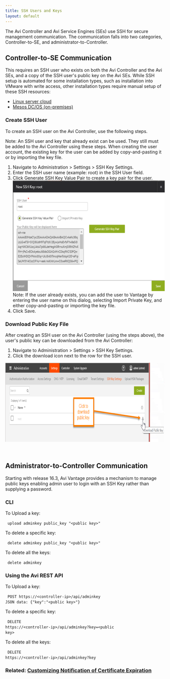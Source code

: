 ```yaml
---
title: SSH Users and Keys
layout: default
---
```

The Avi Controller and Avi Service Engines (SEs) use SSH for secure management communication. The communication falls into two categories, Controller-to-SE, and administrator-to-Controller.

## Controller-to-SE Communication

This requires an SSH user who exists on both the Avi Controller and the Avi SEs, and a copy of the SSH user's public key on the Avi SEs. While SSH setup is automated for some installation types, such as installation into VMware with write access, other installation types require manual setup of these SSH resources:

* <a href="/docs/16.3/public-key-management-on-se-hosts">Linux server cloud</a>
* <a href="/docs/16.3/installing-avi-vantage-with-mesosphere-dcos-on-premises">Mesos DC/OS (on-premises)</a> 

### Create SSH User

To create an SSH user on the Avi Controller, use the following steps.

Note: An SSH user and key that already exist can be used. They still must be added to the Avi Controller using these steps. When creating the user account, the existing key for the user can be added by copy-and-pasting it or by importing the key file.
<ol> 
 <li>Navigate to Administration &gt; Settings &gt; SSH Key Settings.</li> 
 <li>Enter the SSH user name (example: root) in the SSH User field.</li> 
 <li>Click Generate SSH Key Value Pair to create a key pair for the user.<br> <a href="img/sshuser-create.png"><img class="alignnone size-full wp-image-10511" src="img/sshuser-create.png" alt="sshuser-create" width="638" height="348"></a>Note: If the user already exists, you can add the user to Vantage by entering the user name on this dialog, selecting Import Private Key, and either copy-and-pasting or importing the key file.</li> 
 <li>Click Save.</li> 
</ol> 

### Download Public Key File

After creating an SSH user on the Avi Controller (using the steps above), the user's public key can be downloaded from the Avi Controller:
<ol> 
 <li>Navigate to Administration &gt; Settings &gt; SSH Key Settings.</li> 
 <li>Click the download icon next to the row for the SSH user.</li> 
</ol> 

<a name="ssh-key-based-controller-login"></a>
<a href="img/Ctlr-sshuser-copykey-3b.png"><img class="alignnone size-full wp-image-10512" src="img/Ctlr-sshuser-copykey-3b.png" alt="Ctlr-sshuser-copykey-3b" width="908" height="249"></a>

 

## Administrator-to-Controller Communication

Starting with release 16.3, Avi Vantage provides a mechanism to manage public keys enabling admin user to login with an SSH Key rather than supplying a password.  

### **CLI**

To Upload a key:

<code>     upload adminkey public_key "&lt;public key&gt;"</code>

To delete a specific key:

<code>     delete adminkey public_key "&lt;public key&gt;"</code>

To delete all the keys:

<code>     delete adminkey</code>

### Using the Avi REST API

To Upload a key:

<code>     POST https://&lt;controller-ip&gt;/api/adminkey</code>
<code>     JSON data: {"key":"&lt;public key&gt;"}</code>

To delete a specific key:

<code>     DELETE https://&lt;controller-ip&gt;/api/adminkey?key=&lt;public key&gt;</code>

To delete all the keys:

<code>     DELETE https://&lt;controller-ip&gt;/api/adminkey?key</code>

### Related: <a href="/docs/16.3/customizing-notification-of-certificate-expiration">Customizing Notification of Certificate Expiration</a>

